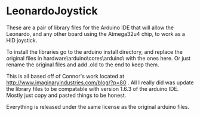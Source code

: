 # LeonardoJoystick

These are a pair of library files for the Arduino IDE that will allow the Leonardo, and any other board using the Atmega32u4 chip, to work as a HID joystick.

To install the libraries go to the arduino install directory, and replace the original files in hardware\arduino\cores\arduino\ with the ones here. Or just rename the original files and add .old to the end to keep them.

This is all based off of Connor's work located at http://www.imaginaryindustries.com/blog/?p=80 . All I really did was update the library files to be compatable with version 1.6.3 of the arduino IDE. Mostly just copy and pasted things to be honest. 

Everything is released under the same license as the original arduino files.
